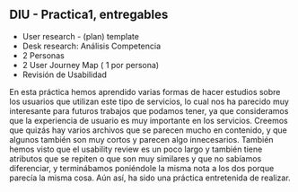 ## DIU - Practica1, entregables



- User research - (plan) template 
- Desk research: Análisis Competencia 
- 2 Personas 
- 2 User Journey Map  ( 1 por persona)
- Revisión de Usabilidad 


En esta práctica hemos aprendido varias formas de hacer estudios sobre los usuarios que utilizan este tipo de servicios, lo cual nos ha parecido muy interesante para futuros trabajos que podamos tener, ya que consideramos que la experiencia de usuario es muy importante en los servicios. Creemos que quizás hay varios archivos que se parecen mucho en contenido, y que algunos también son muy cortos y parecen algo innecesarios. También hemos visto que el usability review es un poco largo y también tiene atributos que se repiten o que son muy similares y que no sabíamos diferenciar, y terminábamos poniéndole la misma nota a los dos porque parecía la misma cosa. Aún así, ha sido una práctica entretenida de realizar.
